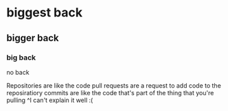 # biggest back
## bigger back
### big back
no back








Repositories are like the code 
pull requests are a request to add code to the reposiratiory
commits are like the code that's part of the thing that you're pulling 
^I can't explain it well :(
